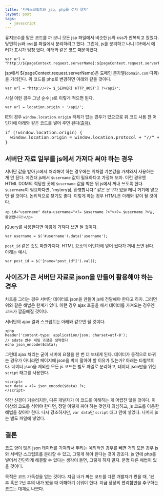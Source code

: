 ```yaml
---
title: '자바스크립트와 jsp, php를 섞지 말자'
layout: post
tags:
  - javascript
---
```


유지보수를 맡은 코드를 까 보니 모든 jsp 파일에서 비슷한 js와 css가 반복되고 있었다. 당연히 js와 css를 파일에서 분리하려고 했다. 그런데, js를 분리하고 나니 IDE에서 에러가 표시가 엄청 떴다. 아래와 같은 코드 때문이었다.

    var url = "http://${pageContext.request.serverName}:${pageContext.request.serverPort}/api/";

jsp에서 ${pageContext.request.serverName}은 도메인 문자열(`domain.com` 따위)을 가리킨다. 위 코드를 php로 변경하면 아래와 같을 것이다.

    var url = "http://<?= $_SERVER['HTTP_HOST'] ?>/api/";

사실 이런 경우 그냥 순수 js로 이렇게 적으면 된다.

    var url = location.origin + '/api/';

IE의 경우 `window.location.origin` 객체가 없는 경우가 있으므로 위 코드 사용 전 어딘가에 아래와 같은 코드를 넣어 주면 된다([출처](http://tosbourn.com/a-fix-for-window-location-origin-in-internet-explorer/)).

<pre>
if (!window.location.origin) {
  window.location.origin = window.location.protocol + "//" + window.location.hostname + (window.location.port ? ':' + window.location.port: '');
}
</pre>


## 서버단 자료 일부를 js에서 가져다 써야 하는 경우

서버단 값을 받아 js에서 처리해야 하는 경우에는 위처럼 기본값을 가져와서 사용하는 게 안 된다. 예컨대 js에서 `$username` 값이 필요하다고 가정해 보자. 이런 경우엔 HTML DOM의 적당한 곳에 `$username` 값을 박은 뒤 js에서 꺼내 쓰도록 한다. `$username`이 필요하다면, 'mytory님, 환영합니다!' 같은 문구가 있을 테니 거기에 넣으면 될 것이다. 논리적으로 찾기도 좋다. 이렇게 하는 경우 HTML은 아래와 같이 될 것이다.

    <p id="username" data-username="<?= $username ?>"><?= $username ?>님, 환영합니다!</p>

jQuery를 사용한다면 이렇게 가져다 쓰면 될 것이다.

    var username = $('#username').data('username');

`post_id` 같은 것도 마찬가지다. HTML 요소의 어딘가에 넣어 뒀다가 꺼내 쓰면 된다. 아래는 예시.

    var post_id = $('[name="post_id"]').val();


## 사이즈가 큰 서버단 자료로 json을 만들어 활용해야 하는 경우

차트를 그리는 경우 서버단 데이터로 json을 만들어 js에 전달해야 한다고 하자. 그러면 위와 같은 해법은 한계가 있다. 이런 경우 ajax 호출을 해서 데이터를 가져오는 경우엔 코드가 깔끔해질 것이다. 

서버단의 ajax 결과 스크립트는 아래와 같으면 될 것이다.

    <php 
    header('content-type: application/json; charset=utf-8');
    // $data 변수 세팅 과정은 생략했다
    echo json_encode($data);

그런데 ajax 처리는 굳이 서버에 요청을 한 번 더 보내게 된다. 데이터가 동적으로 바뀌는 경우가 아니라면 페이지에 json을 박지 말아야 할 이유가 있는가? 아래는 타협책이다. 데이터 json을 제외한 모든 js 코드는 별도 파일로 분리하고, 데이터 json만을 위한 `script` 태그를 사용한다.

    <script>
    var data = <?= json_encode($data) ?>;
    </script>

약간 신경이 거슬리지만, 다른 개발자가 이 코드를 이해하는 게 어렵진 않을 것이다. 이 이상의 코드를 섞어야 한다면, 정말 이렇게 짜야 하는 것인지 의심하고, js 코드를 이용한 해법을 찾아야 한다. 다시 강조하지만, `var data`만 `script` 태그 안에 넣었다. 나머지 js는 별도 파일에 넣었다.


## 결론

코드 양이 많은 json 데이터를 가져와서 뿌리는 예외적인 경우를 빼면 거의 모든 경우 js와 서버단 스크립트를 분리할 수 있고, 그렇게 해야 한다는 것이 강조다. js 안에 php를 넣어서 간단하게 해결할 수 있다는 생각이 들면, 그렇게 하지 말자. 분명 다른 해법이 있을 것이다. 

목적은 코드 가독성을 얻는 것이다. 지금 내가 짜는 코드를 다른 개발자가 봤을 때, 1년 후 혹은 2년 후의 내가 봤을 때 이해하기 쉬워야 한다. 지금 당장의 편리함만을 추구하는 코드는 대체로 나쁘다.


